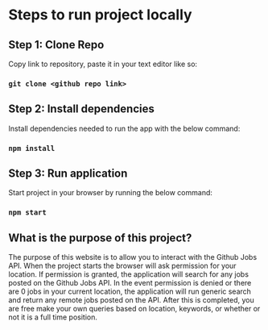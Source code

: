 # Steps to run project locally


## Step 1: Clone Repo

Copy link to repository, paste it in your text editor like so:

### `git clone <github repo link>`


## Step 2: Install dependencies

Install dependencies needed to run the app with the below command:

### `npm install`

## Step 3: Run application

Start project in your browser by running the below command:

### `npm start`


## What is the purpose of this project?

The purpose of this website is to allow you to interact with the Github Jobs API. When the project starts the browser will ask permission for your location. If permission is granted, the application will search for any jobs posted on the Github Jobs API. In the event permission is denied or there are 0 jobs in your current location, the application will run generic search and return any remote jobs posted on the API. After this is completed, you are free make your own queries based on location, keywords, or whether or not it is a full time position.
